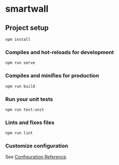 # smartwall

## Project setup
```
npm install
```

### Compiles and hot-reloads for development
```
npm run serve
```

### Compiles and minifies for production
```
npm run build
```

### Run your unit tests
```
npm run test:unit
```

### Lints and fixes files
```
npm run lint
```

### Customize configuration
See [Configuration Reference](https://cli.vuejs.org/config/).
